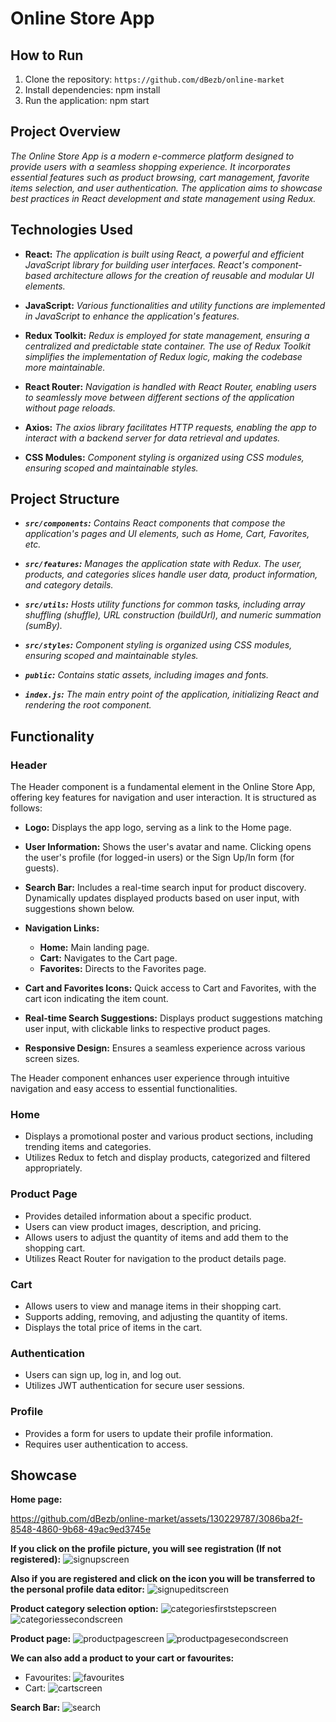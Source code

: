 # Online Store App

## How to Run

1. Clone the repository: `https://github.com/dBezb/online-market`
2. Install dependencies: npm install
3. Run the application: npm start

## Project Overview

_The Online Store App is a modern e-commerce platform designed to provide users with a seamless shopping experience. It incorporates essential features such as product browsing, cart management, favorite items selection, and user authentication. The application aims to showcase best practices in React development and state management using Redux._

## Technologies Used

- **React:** _The application is built using React, a powerful and efficient JavaScript library for building user interfaces. React's component-based architecture allows for the creation of reusable and modular UI elements._

- **JavaScript:** _Various functionalities and utility functions are implemented in JavaScript to enhance the application's features._

- **Redux Toolkit:** _Redux is employed for state management, ensuring a centralized and predictable state container. The use of Redux Toolkit simplifies the implementation of Redux logic, making the codebase more maintainable._

- **React Router:** _Navigation is handled with React Router, enabling users to seamlessly move between different sections of the application without page reloads._

- **Axios:** _The axios library facilitates HTTP requests, enabling the app to interact with a backend server for data retrieval and updates._

- **CSS Modules:** _Component styling is organized using CSS modules, ensuring scoped and maintainable styles._

## Project Structure

- **_`src/components`:_** _Contains React components that compose the application's pages and UI elements, such as Home, Cart, Favorites, etc._

- **_`src/features`:_** _Manages the application state with Redux. The user, products, and categories slices handle user data, product information, and category details._

- **_`src/utils`:_** _Hosts utility functions for common tasks, including array shuffling (shuffle), URL construction (buildUrl), and numeric summation (sumBy)._

- **_`src/styles`:_** _Component styling is organized using CSS modules, ensuring scoped and maintainable styles._

- **_`public`:_** _Contains static assets, including images and fonts._

- **_`index.js`:_** _The main entry point of the application, initializing React and rendering the root component._

## Functionality

### Header

The Header component is a fundamental element in the Online Store App, offering key features for navigation and user interaction. It is structured as follows:

- **Logo:** Displays the app logo, serving as a link to the Home page.

- **User Information:** Shows the user's avatar and name. Clicking opens the user's profile (for logged-in users) or the Sign Up/In form (for guests).

- **Search Bar:** Includes a real-time search input for product discovery. Dynamically updates displayed products based on user input, with suggestions shown below.

- **Navigation Links:**

  - **Home:** Main landing page.
  - **Cart:** Navigates to the Cart page.
  - **Favorites:** Directs to the Favorites page.

- **Cart and Favorites Icons:** Quick access to Cart and Favorites, with the cart icon indicating the item count.

- **Real-time Search Suggestions:** Displays product suggestions matching user input, with clickable links to respective product pages.

- **Responsive Design:** Ensures a seamless experience across various screen sizes.

The Header component enhances user experience through intuitive navigation and easy access to essential functionalities.

### Home

- Displays a promotional poster and various product sections, including trending items and categories.
- Utilizes Redux to fetch and display products, categorized and filtered appropriately.

### Product Page

- Provides detailed information about a specific product.
- Users can view product images, description, and pricing.
- Allows users to adjust the quantity of items and add them to the shopping cart.
- Utilizes React Router for navigation to the product details page.

### Cart

- Allows users to view and manage items in their shopping cart.
- Supports adding, removing, and adjusting the quantity of items.
- Displays the total price of items in the cart.

### Authentication

- Users can sign up, log in, and log out.
- Utilizes JWT authentication for secure user sessions.

### Profile

- Provides a form for users to update their profile information.
- Requires user authentication to access.

## Showcase

**Home page:**
<div>

https://github.com/dBezb/online-market/assets/130229787/3086ba2f-8548-4860-9b68-49ac9ed3745e

</div>

**If you click on the profile picture, you will see registration (If not registered):**
![signupscreen](https://github.com/dBezb/online-market/assets/130229787/b4025d65-bb3b-46a3-b5a7-da34b28491a0)

**Also if you are registered and click on the icon you will be transferred to the personal profile data editor:**
![signupeditscreen](https://github.com/dBezb/online-market/assets/130229787/b97ad322-fd27-4f95-90f2-98a6a8ed0e43)

**Product category selection option:**
![categoriesfirststepscreen](https://github.com/dBezb/online-market/assets/130229787/3889581d-cb21-40c6-b6ea-a1fa0b47bc96)
![categoriessecondscreen](https://github.com/dBezb/online-market/assets/130229787/62352fde-7fbd-4e05-805f-2f87ab022df0)

**Product page:**
![productpagescreen](https://github.com/dBezb/online-market/assets/130229787/1adade66-44aa-4800-8d7c-04222447e322)
![productpagesecondscreen](https://github.com/dBezb/online-market/assets/130229787/c2b0771d-b7fd-4a9e-bbf4-73bc02fc838a)

**We can also add a product to your cart or favourites:**
- Favourites:
![favourites](https://github.com/dBezb/online-market/assets/130229787/67d5ea7b-e498-4a16-b29f-558e31669cb2)
- Cart: ![cartscreen](https://github.com/dBezb/online-market/assets/130229787/41748d8b-0bdd-48ba-8855-bbc103a91f05)

**Search Bar:**
![search](https://github.com/dBezb/online-market/assets/130229787/293585ae-922f-4bbf-9a87-a5631c90d931)

